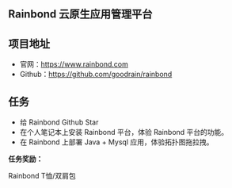 ## Rainbond 云原生应用管理平台

## 项目地址

* 官网：https://www.rainbond.com
* Github：https://github.com/goodrain/rainbond

## 任务

* 给 Rainbond Github Star
* 在个人笔记本上安装 Rainbond 平台，体验 Rainbond 平台的功能。
* 在 Rainbond 上部署 Java + Mysql 应用，体验拓扑图拖拉拽。

**任务奖励：**

Rainbond T恤/双肩包

